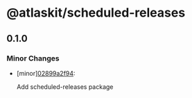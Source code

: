 # @atlaskit/scheduled-releases

## 0.1.0

### Minor Changes

- [minor][02899a2f94](https://bitbucket.org/atlassian/atlaskit-mk-2/commits/02899a2f94):

  Add scheduled-releases package

